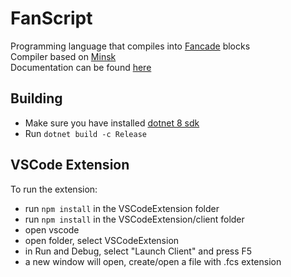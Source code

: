 # FanScript
Programming language that compiles into [Fancade](https://www.fancade.com/) blocks  
Compiler based on [Minsk](https://github.com/terrajobst/minsk)  
Documentation can be found [here](https://github.com/BitcoderCZ/FanScript-Documentation/blob/main/MdDocs/README.md)

## Building
- Make sure you have installed [dotnet 8 sdk](https://dotnet.microsoft.com/en-us/download/dotnet/8.0)
- Run `dotnet build -c Release`

## VSCode Extension
To run the extension:
- run `npm install` in the VSCodeExtension folder
- run `npm install` in the VSCodeExtension/client folder
- open vscode
- open folder, select VSCodeExtension
- in Run and Debug, select "Launch Client" and press F5
- a new window will open, create/open a file with .fcs extension